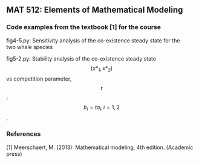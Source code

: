## MAT 512: Elements of Mathematical Modeling

### Code examples from the textbook [1] for the course

fig4-5.py: Sensitivity analysis of the co-existence steady state for the  
two whale species

fig5-2.py: Stability analysis of the co-existence steady state $$(x*_1, x*_2)$$ vs competition
parameter, $$t$$: $$b_i = t a_i, i = 1, 2$$.

### References

[1] Meerschaert, M. (2013): Mathematical modeling, 4th edition. (Academic press)


